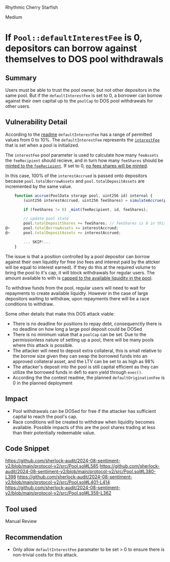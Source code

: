 Rhythmic Cherry Starfish

Medium

# If `Pool::defaultInterestFee` is 0, depositors can borrow against themselves to DOS pool withdrawals

## Summary

Users must be able to trust the pool owner, but not other depositors in the same pool. But if the `defaultInterestFee` is set to 0, a borrower can borrow against their own capital up to the `poolCap` to DOS pool withdrawals for other users.

## Vulnerability Detail

According to the [readme](https://audits.sherlock.xyz/contests/349) `defaultInterestFee` has a range of permitted values from 0 to 10%. The `defaultInterestFee` represents the [`interestFee`](https://github.com/sherlock-audit/2024-08-sentiment-v2/blob/main/protocol-v2/src/Pool.sol#L585) that is set when a pool is initialized. 

The `interestFee` pool parameter is used to calculate how many `feeAssets` the `feeRecipient` should recieve, and in turn how many `feeShares` should be [minted to the `feeRecipient`](https://github.com/sherlock-audit/2024-08-sentiment-v2/blob/main/protocol-v2/src/Pool.sol#L385-L395). If set to 0, [no fees shares will be minted](https://github.com/sherlock-audit/2024-08-sentiment-v2/blob/main/protocol-v2/src/Pool.sol#L386). 


In this case, 100% of the `interestAccrued` is passed onto depositors because `pool.totalBorrowAssets` and `pool.totalDepositAssets` are incremented by the same value.

```javascript
    function accrue(PoolData storage pool, uint256 id) internal {
        (uint256 interestAccrued, uint256 feeShares) = simulateAccrue(pool);

        if (feeShares != 0) _mint(feeRecipient, id, feeShares);

        // update pool state
        pool.totalDepositShares += feeShares; // feeShares is 0 in this case
@>      pool.totalBorrowAssets += interestAccrued;
@>      pool.totalDepositAssets += interestAccrued;

        ... SKIP!...
    }
```

The issue is that a position controlled by a pool depositor can borrow against their own liquidity for free (no fees and interest paid by the attcker will be equal to interest earned). If they do this at the required volume to bring the pool to it's cap, it will block withdrawals for regular users. The amount available to with is [capped to the available liquidity in the pool](https://github.com/sherlock-audit/2024-08-sentiment-v2/blob/main/protocol-v2/src/Pool.sol#L359-L362).

To withdraw funds from the pool, regular users will need to wait for repayments to create available liquidty. However in the case of large depositors waiting to withdraw, upon repayments there will be a race conditions to withdraw.

Some other details that make this DOS attack viable:
- There is no deadline for positions to repay debt, consequenctly there is no deadline on how long a large pool deposit could be DOSed
- There is no minimum value that a `poolCap` can be set. Due to the permissionless nature of setting up a pool, there will be many pools where this attack is possible.
- The attacker will need to deposit extra collateral, this is small relative to the borrow size given they can swap the borrowed funds into an approved collateral asset, and the LTV can be set to as high as 98%
- The attacker's deposit into the pool is still capital efficient as they can utilize the borrowed funds in defi to earn yield through `exec()`.
- According the the contest readme, the planned `defaultOriginationFee` is 0 in the planned deployment


## Impact

- Pool withdrawals can be DOSed for free if the attacker has sufficient capital to reach the pool's cap.
- Race conditions will be created to withdraw when liquidity becomes available. Possible impacts of this are the pool shares trading at less than their potentially redeemable value.

## Code Snippet

https://github.com/sherlock-audit/2024-08-sentiment-v2/blob/main/protocol-v2/src/Pool.sol#L585
https://github.com/sherlock-audit/2024-08-sentiment-v2/blob/main/protocol-v2/src/Pool.sol#L380-L398
https://github.com/sherlock-audit/2024-08-sentiment-v2/blob/main/protocol-v2/src/Pool.sol#L401-L414
https://github.com/sherlock-audit/2024-08-sentiment-v2/blob/main/protocol-v2/src/Pool.sol#L359-L362

## Tool used

Manual Review

## Recommendation

- Only allow `defaultInterestFee` paramater to be set > 0 to ensure there is non-trivial costs for this attack.